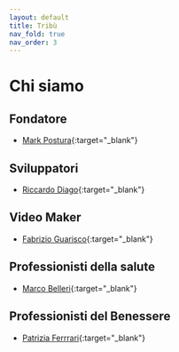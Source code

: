 ```yaml
---
layout: default
title: Tribù
nav_fold: true 
nav_order: 3
---
```

# Chi siamo

## Fondatore
- [Mark Postura](https://www.instagram.com/markpostura){:target="_blank"}

## Sviluppatori
- [Riccardo Diago](https://www.ricsystem.it/guide/){:target="_blank"}

## Video Maker
- [Fabrizio Guarisco](https://www.instagram.com/patty_ferrari/){:target="_blank"}

## Professionisti della salute
- [Marco Belleri](https://www.instagram.com/markitomak/){:target="_blank"}


## Professionisti del Benessere
- [Patrizia Ferrrari](https://www.instagram.com/patty_ferrari/){:target="_blank"}
